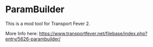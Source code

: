 # ParamBuilder
 
This is a mod tool for Transport Fever 2.

More Info here: https://www.transportfever.net/filebase/index.php?entry/5626-parambuilder/

